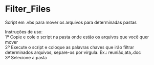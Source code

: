 # Filter_Files
Script em .vbs para mover os arquivos para determinadas pastas

Instruções de uso:<br>
1º Copie e cole o script na pasta onde estão os arquivos que você quer mover <br>
2º Execute o script e coloque as palavras chaves que irão filtrar determinados arquivos, separe-os por vírgula. Ex.: reunião,ata,.doc<br>
3º Selecione a pasta <br>
